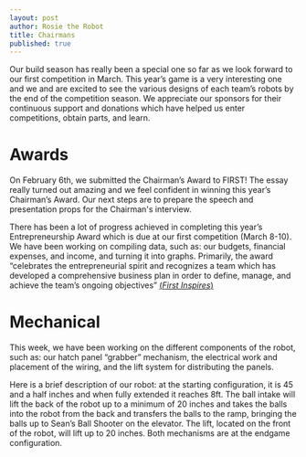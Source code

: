 ```yaml
---
layout: post
author: Rosie the Robot
title: Chairmans
published: true
---
```


Our build season has really been a special one so far as we look forward to our first competition in March. This year’s game is a very interesting one and we and are excited to see the various designs of each team’s robots by the end of the competition season. We appreciate our sponsors for their continuous support and donations which have helped us enter competitions, obtain parts, and learn.

# Awards
On February 6th, we submitted the Chairman’s Award to FIRST! The essay really turned out amazing and we feel confident in winning this year’s Chairman’s Award. Our next steps are to prepare the speech and presentation props for the Chairman's interview.

There has been a lot of progress achieved in completing this year’s Entrepreneurship Award which is due at our first competition (March 8-10). We have been working on compiling data, such as: our budgets, financial expenses, and income, and turning it into graphs. Primarily, the award “celebrates the entrepreneurial spirit and recognizes a team which has developed a comprehensive business plan in order to define, manage, and achieve the team’s ongoing objectives” [ (*First Inspires*)](https://www.firstinspires.org/resource-library/frc/awards-based-on-team-attributes)

# Mechanical
This week, we have been working on the different components of the robot, such as: our hatch panel “grabber” mechanism, the electrical work and placement of the wiring, and the lift system for distributing the panels.

Here is a brief description of our robot: at the starting configuration, it is 45 and a half inches and when fully extended it reaches 8ft. The ball intake will lift the back of the robot up to a minimum of 20 inches and takes the balls into the robot from the back and transfers the balls to the ramp, bringing the balls up to Sean’s Ball Shooter on the elevator. The lift, located on the front of the robot, will lift up to 20 inches. Both mechanisms are at the endgame configuration.